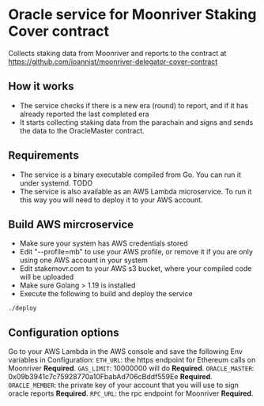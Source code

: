 # Oracle service for Moonriver Staking Cover contract
Collects staking data from Moonriver and reports to the contract at https://github.com/ioannist/moonriver-delegator-cover-contract

## How it works
* The service checks if there is a new era (round) to report, and if it has already reported the last completed era
* It starts collecting staking data from the parachain and signs and sends the data to the OracleMaster contract.

## Requirements
* The service is a binary executable compiled from Go. You can run it under systemd. TODO
* The service is also available as an AWS Lambda microservice. To run it this way you will need to deploy it to your AWS account.


## Build AWS mircroservice
* Make sure your system has AWS credentials stored 
* Edit "--profile=mb" to use your AWS profile, or remove it if you are only using one AWS account in your system
* Edit stakemovr.com to your AWS s3 bucket, where your compiled code will be uploaded
* Make sure Golang > 1.19 is installed
* Execute the following to build and deploy the service
```shell
./deploy
```

## Configuration options
Go to your AWS Lambda in the AWS console and save the following Env variables in Configuration:
`ETH_URL`: the https endpoint for Ethereum calls on Moonriver **Required**.
`GAS_LIMIT`: 10000000 will do **Required**.
`ORACLE_MASTER`: 0x09b3941c7c75928770a10FbabAd706cBddf559Ee **Required**.
`ORACLE_MEMBER`: the private key of your account that you will use to sign oracle reports **Required**.
`RPC_URL`: the rpc endpoint for Moonriver **Required**.
